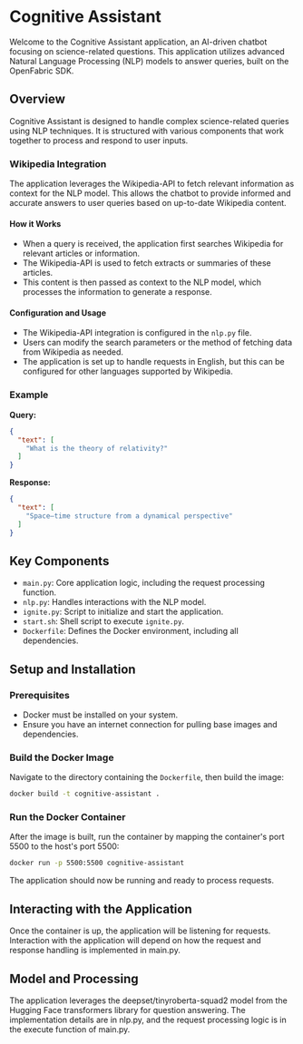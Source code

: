 # Cognitive Assistant

Welcome to the Cognitive Assistant application, an AI-driven chatbot focusing on science-related questions. This application utilizes advanced Natural Language Processing (NLP) models to answer queries, built on the OpenFabric SDK.

## Overview

Cognitive Assistant is designed to handle complex science-related queries using NLP techniques. It is structured with various components that work together to process and respond to user inputs.

### Wikipedia Integration

The application leverages the Wikipedia-API to fetch relevant information as context for the NLP model. This allows the chatbot to provide informed and accurate answers to user queries based on up-to-date Wikipedia content.

#### How it Works

- When a query is received, the application first searches Wikipedia for relevant articles or information.
- The Wikipedia-API is used to fetch extracts or summaries of these articles.
- This content is then passed as context to the NLP model, which processes the information to generate a response.

#### Configuration and Usage

- The Wikipedia-API integration is configured in the `nlp.py` file.
- Users can modify the search parameters or the method of fetching data from Wikipedia as needed.
- The application is set up to handle requests in English, but this can be configured for other languages supported by Wikipedia.


### Example

**Query:**

```json
{
  "text": [
    "What is the theory of relativity?"
  ]
}
```

**Response:**

```json
{
  "text": [
    "Space–time structure from a dynamical perspective"
  ]
}
```
## Key Components

- `main.py`: Core application logic, including the request processing function.
- `nlp.py`: Handles interactions with the NLP model.
- `ignite.py`: Script to initialize and start the application.
- `start.sh`: Shell script to execute `ignite.py`.
- `Dockerfile`: Defines the Docker environment, including all dependencies.

## Setup and Installation

### Prerequisites

- Docker must be installed on your system.
- Ensure you have an internet connection for pulling base images and dependencies.

### Build the Docker Image

Navigate to the directory containing the `Dockerfile`, then build the image:

```bash
docker build -t cognitive-assistant .
```
### Run the Docker Container
After the image is built, run the container by mapping the container's port 5500 to the host's port 5500:

```bash
docker run -p 5500:5500 cognitive-assistant
```
The application should now be running and ready to process requests.

## Interacting with the Application
Once the container is up, the application will be listening for requests. Interaction with the application will depend on how the request and response handling is implemented in main.py.

## Model and Processing
The application leverages the deepset/tinyroberta-squad2 model from the Hugging Face transformers library for question answering. The implementation details are in nlp.py, and the request processing logic is in the execute function of main.py.



